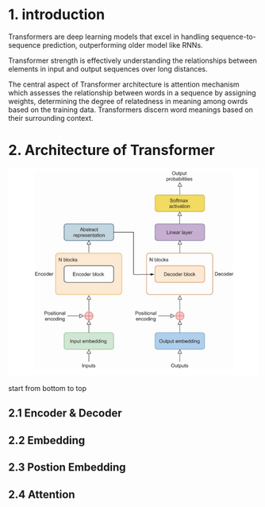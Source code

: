 
# 1. introduction
Transformers are deep learning models that excel in handling sequence-to-sequence prediction, outperforming older model like RNNs.

Transformer strength is effectively understanding the relationships between elements in input and output sequences over long distances. 

The central aspect of Transformer architecture is attention mechanism which assesses the relationship between words in a sequence by assigning weights, determining the degree of relatedness in meaning among owrds based on the training data. Transformers discern word meanings based on their surrounding context.

# 2. Architecture of Transformer
![Architecture](../graphs/transformer-architecture.jpg)

start from bottom to top

## 2.1 Encoder & Decoder

## 2.2 Embedding

## 2.3 Postion Embedding

## 2.4 Attention

